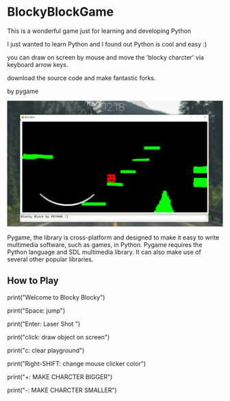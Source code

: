 # BlockyBlockGame
This is a wonderful game just for learning and developing Python

I just wanted to learn Python and I found out Python is cool and easy :)

you can draw on screen by mouse and move the 'blocky charcter' via keyboard arrow keys.

download the source code and make fantastic forks.

by pygame

![Shot](https://raw.githubusercontent.com/peymanmajidi/BlockyBlockGame/master/screenshot.png)


Pygame, the library is cross-platform and designed to make it easy to write multimedia software, such as games, in Python. Pygame requires the Python language and SDL multimedia library. It can also make use of several other popular libraries.



## How to Play

print("Welcome to Blocky Blocky")

print("Space: jump")

print("Enter: Laser Shot ")

print("click: draw object on screen")

print("c: clear playground")

print("Right-SHIFT: change mouse clicker color")

print("+: MAKE CHARCTER BIGGER")

print("-: MAKE CHARCTER SMALLER")
